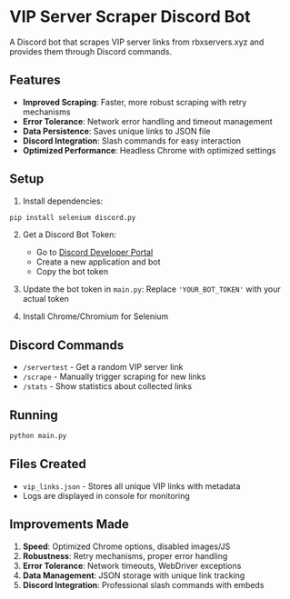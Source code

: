 
# VIP Server Scraper Discord Bot

A Discord bot that scrapes VIP server links from rbxservers.xyz and provides them through Discord commands.

## Features

- **Improved Scraping**: Faster, more robust scraping with retry mechanisms
- **Error Tolerance**: Network error handling and timeout management
- **Data Persistence**: Saves unique links to JSON file
- **Discord Integration**: Slash commands for easy interaction
- **Optimized Performance**: Headless Chrome with optimized settings

## Setup

1. Install dependencies:
```bash
pip install selenium discord.py
```

2. Get a Discord Bot Token:
   - Go to [Discord Developer Portal](https://discord.com/developers/applications)
   - Create a new application and bot
   - Copy the bot token

3. Update the bot token in `main.py`:
   Replace `'YOUR_BOT_TOKEN'` with your actual token

4. Install Chrome/Chromium for Selenium

## Discord Commands

- `/servertest` - Get a random VIP server link
- `/scrape` - Manually trigger scraping for new links
- `/stats` - Show statistics about collected links

## Running

```bash
python main.py
```

## Files Created

- `vip_links.json` - Stores all unique VIP links with metadata
- Logs are displayed in console for monitoring

## Improvements Made

1. **Speed**: Optimized Chrome options, disabled images/JS
2. **Robustness**: Retry mechanisms, proper error handling
3. **Error Tolerance**: Network timeouts, WebDriver exceptions
4. **Data Management**: JSON storage with unique link tracking
5. **Discord Integration**: Professional slash commands with embeds
